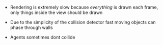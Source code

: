 
* Rendering is extremely slow because *everything* is drawn each frame, only things inside the view should be drawn

* Due to the simplicity of the collision detector fast moving objects can phase through walls

* Agents sometimes dont collide